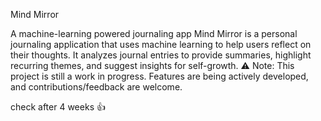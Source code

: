 Mind Mirror

A machine-learning powered journaling app
Mind Mirror is a personal journaling application that uses machine learning to help users reflect on their thoughts. It analyzes journal entries to provide summaries, highlight recurring themes, and suggest insights for self-growth.
⚠️ Note: This project is still a work in progress. Features are being actively developed, and contributions/feedback are welcome.

check after 4 weeks 👍
